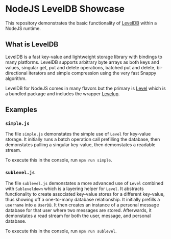 # NodeJS LevelDB Showcase
This repository demonstrates the basic functionality of [LevelDB](https://github.com/google/leveldb) within a NodeJS runtime.

## What is LevelDB
LevelDB is a fast key-value and lightweight storage library with bindings to many platforms. LevelDB supports arbitrary byte arrays as both keys and values, singular get, put and delete operations, batched put and delete, bi-directional iterators and simple compression using the very fast Snappy algorithm.

LevelDB for NodeJS comes in many flavors but the primary is [Level](https://github.com/level/level) which is a bundled package and includes the wrapper [Levelup](https://github.com/level/levelup).

## Examples

### `simple.js`
The file `simple.js` demonstates the simple use of `Level` for key-value storage. It initially runs a batch operation call prefilling the database, then demonstates pulling a singular key-value, then demonstates a readable stream.

To execute this in the console, run `npm run simple`.

### `sublevel.js`
The file `sublevel.js` demonstates a more advanced use of `Level` combined with `Subleveldown` which is a layering helper for `Level`. It abstracts functionality to create associated key-value stores for a different key-value, thus showing off a one-to-many database relationship. It initially prefills a `username` into a `UserDB`. It then creates an instance of a personal message database for that user where two messages are stored. Afterwards, it demonstates a read stream for both the user, message, and personal database.

To execute this in the console, run `npm run sublevel`.

